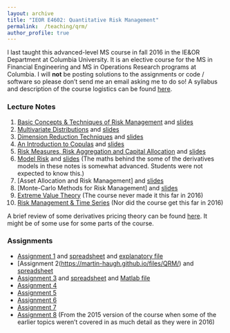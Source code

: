 ```yaml
---
layout: archive
title: "IEOR E4602: Quantitative Risk Management"
permalink:  /teaching/qrm/
author_profile: true
---
```


I last taught this advanced-level MS course in fall 2016 in the IE&OR Department at Columbia University. It is an elective course for the MS in Financial Engineering and MS in Operations Research programs at Columbia. I will **not** be posting solutions to the assignments or code / software so please don’t send me an email asking me to do so! A syllabus and description of the course logistics can be found [here](https://martin-haugh.github.io/files/QRM/QRM_logistics2016.pdf).

### Lecture Notes

1. [Basic Concepts & Techniques of Risk Management](https://martin-haugh.github.io/files/QRM/) and [slides](https://martin-haugh.github.io/files/QRM/)
2. [Multivariate Distributions](https://martin-haugh.github.io/files/QRM/) and [slides](https://martin-haugh.github.io/files/QRM/)
3. [Dimension Reduction Techniques](https://martin-haugh.github.io/files/QRM/) and [slides](https://martin-haugh.github.io/files/QRM/)
4. [An Introduction to Copulas](https://martin-haugh.github.io/files/QRM/) and [slides](https://martin-haugh.github.io/files/QRM/)
5. [Risk Measures, Risk Aggregation and Capital Allocation](https://martin-haugh.github.io/files/QRM/) and [slides](https://martin-haugh.github.io/files/QRM/)
6. [Model Risk](https://martin-haugh.github.io/files/QRM/) and [slides](https://martin-haugh.github.io/files/QRM/) (The maths behind the some of the derivatives models in these notes is somewhat advanced. Students were not expected to know this.)
7. [Asset Allocation and Risk Management] and [slides](https://martin-haugh.github.io/files/QRM/)
8. [Monte-Carlo Methods for Risk Management] and [slides](https://martin-haugh.github.io/files/QRM/)
9. [Extreme Value Theory](https://martin-haugh.github.io/files/QRM/) (The course never made it this far in 2016)
10. [Risk Management & Time Series](https://martin-haugh.github.io/files/QRM/) (Nor did the course get this far in 2016)

A brief review of some derivatives pricing theory can be found [here](https://martin-haugh.github.io/files/QRM/). It might be of some use for some parts of the course.

### Assignments

* [Assignment 1](https://martin-haugh.github.io/files/QRM/) and [spreadsheet](https://martin-haugh.github.io/files/QRM/) and [explanatory file](https://martin-haugh.github.io/files/QRM/)
* [Assignment 2(https://martin-haugh.github.io/files/QRM/) and [spreadsheet](https://martin-haugh.github.io/files/QRM/)
* [Assignment 3](https://martin-haugh.github.io/files/QRM/) and [spreadsheet](https://martin-haugh.github.io/files/QRM/) and [Matlab file](https://martin-haugh.github.io/files/QRM/)
* [Assignment 4](https://martin-haugh.github.io/files/QRM/)
* [Assignment 5](https://martin-haugh.github.io/files/QRM/)
* [Assignment 6](https://martin-haugh.github.io/files/QRM/)
* [Assignment 7](https://martin-haugh.github.io/files/QRM/)
* [Assignment 8](https://martin-haugh.github.io/files/QRM/) (From the 2015 version of the course when some of the earlier topics weren’t covered in as much detail as they were in 2016)
